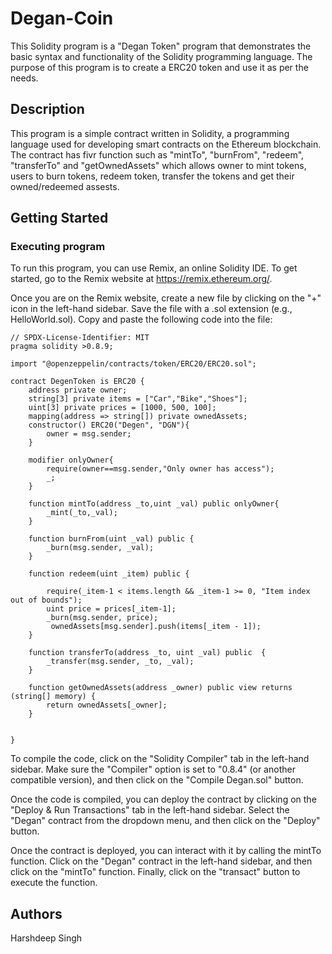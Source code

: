 # Degan-Coin

This Solidity program is a "Degan Token" program that demonstrates the basic syntax and functionality of the Solidity programming language. The purpose of this program is to create a ERC20 token and use it as per the needs.

## Description

This program is a simple contract written in Solidity, a programming language used for developing smart contracts on the Ethereum blockchain. The contract has fivr function such as "mintTo", "burnFrom", "redeem", "transferTo" and "getOwnedAssets" which allows owner to mint tokens, users to burn tokens, redeem token, transfer the tokens and get their owned/redeemed assests.

## Getting Started

### Executing program

To run this program, you can use Remix, an online Solidity IDE. To get started, go to the Remix website at https://remix.ethereum.org/.

Once you are on the Remix website, create a new file by clicking on the "+" icon in the left-hand sidebar. Save the file with a .sol extension (e.g., HelloWorld.sol). Copy and paste the following code into the file:

```solidity
// SPDX-License-Identifier: MIT
pragma solidity >0.8.9;

import "@openzeppelin/contracts/token/ERC20/ERC20.sol";

contract DegenToken is ERC20 {
    address private owner;
    string[3] private items = ["Car","Bike","Shoes"];
    uint[3] private prices = [1000, 500, 100];
    mapping(address => string[]) private ownedAssets;
    constructor() ERC20("Degen", "DGN"){
        owner = msg.sender;
    }

    modifier onlyOwner{
        require(owner==msg.sender,"Only owner has access");
        _;
    }

    function mintTo(address _to,uint _val) public onlyOwner{
        _mint(_to,_val);
    }

    function burnFrom(uint _val) public {
        _burn(msg.sender, _val);
    }

    function redeem(uint _item) public {

        require(_item-1 < items.length && _item-1 >= 0, "Item index out of bounds");
        uint price = prices[_item-1];
        _burn(msg.sender, price);
         ownedAssets[msg.sender].push(items[_item - 1]);
    }

    function transferTo(address _to, uint _val) public  {
        _transfer(msg.sender, _to, _val);
    }

    function getOwnedAssets(address _owner) public view returns (string[] memory) {
        return ownedAssets[_owner];
    }

    
}
```

To compile the code, click on the "Solidity Compiler" tab in the left-hand sidebar. Make sure the "Compiler" option is set to "0.8.4" (or another compatible version), and then click on the "Compile Degan.sol" button.

Once the code is compiled, you can deploy the contract by clicking on the "Deploy & Run Transactions" tab in the left-hand sidebar. Select the "Degan" contract from the dropdown menu, and then click on the "Deploy" button.

Once the contract is deployed, you can interact with it by calling the mintTo function. Click on the "Degan" contract in the left-hand sidebar, and then click on the "mintTo" function. Finally, click on the "transact" button to execute the function.

## Authors

Harshdeep Singh 
